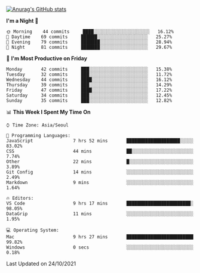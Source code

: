 
<!--
**BHyeonKim/BHyeonKim** is a ✨ _special_ ✨ repository because its `README.md` (this file) appears on your GitHub profile.

Here are some ideas to get you started:

- 🔭 I’m currently working on ...
- 🌱 I’m currently learning ...
- 👯 I’m looking to collaborate on ...
- 🤔 I’m looking for help with ...
- 💬 Ask me about ...
- 📫 How to reach me: ...
- 😄 Pronouns: ...
- ⚡ Fun fact: ...
-->
[![Anurag's GitHub stats](https://github-readme-stats.vercel.app/api?username=BHyeonKim&show_icons=true&theme=dark)
](https://github.com/anuraghazra/github-readme-stats)
<!--START_SECTION:waka-->
**I'm a Night 🦉** 

```text
🌞 Morning    44 commits     ████░░░░░░░░░░░░░░░░░░░░░   16.12% 
🌆 Daytime    69 commits     ██████░░░░░░░░░░░░░░░░░░░   25.27% 
🌃 Evening    79 commits     ███████░░░░░░░░░░░░░░░░░░   28.94% 
🌙 Night      81 commits     ███████░░░░░░░░░░░░░░░░░░   29.67%

```
📅 **I'm Most Productive on Friday** 

```text
Monday       42 commits     ███░░░░░░░░░░░░░░░░░░░░░░   15.38% 
Tuesday      32 commits     ███░░░░░░░░░░░░░░░░░░░░░░   11.72% 
Wednesday    44 commits     ████░░░░░░░░░░░░░░░░░░░░░   16.12% 
Thursday     39 commits     ███░░░░░░░░░░░░░░░░░░░░░░   14.29% 
Friday       47 commits     ████░░░░░░░░░░░░░░░░░░░░░   17.22% 
Saturday     34 commits     ███░░░░░░░░░░░░░░░░░░░░░░   12.45% 
Sunday       35 commits     ███░░░░░░░░░░░░░░░░░░░░░░   12.82%

```


📊 **This Week I Spent My Time On** 

```text
⌚︎ Time Zone: Asia/Seoul

💬 Programming Languages: 
JavaScript               7 hrs 52 mins       ████████████████████░░░░░   83.02% 
CSS                      44 mins             ██░░░░░░░░░░░░░░░░░░░░░░░   7.74% 
Other                    22 mins             █░░░░░░░░░░░░░░░░░░░░░░░░   3.89% 
Git Config               14 mins             ░░░░░░░░░░░░░░░░░░░░░░░░░   2.49% 
Markdown                 9 mins              ░░░░░░░░░░░░░░░░░░░░░░░░░   1.64%

🔥 Editors: 
VS Code                  9 hrs 17 mins       ████████████████████████░   98.05% 
DataGrip                 11 mins             ░░░░░░░░░░░░░░░░░░░░░░░░░   1.95%

💻 Operating System: 
Mac                      9 hrs 27 mins       █████████████████████████   99.82% 
Windows                  0 secs              ░░░░░░░░░░░░░░░░░░░░░░░░░   0.18%

```


 Last Updated on 24/10/2021
<!--END_SECTION:waka-->

